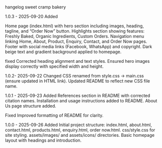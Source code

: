 hangelog
sweet cramp bakery

1.0.3 - 2025-09-20
Added

Home page (index.html) with hero section including images, heading, tagline, and “Order Now” button.
Highlights section showing features: Freshly Baked, Organic Ingredients, Custom Orders.
 Navigation menu linking Home, About, Product, Enquiry, Contact, and Order Now pages.
Footer with social media links (Facebook, WhatsApp) and copyright.
Dark beige text and gradient background applied to homepage.
    
fixed
 Corrected heading alignment and text styles.
Ensured hero images display correctly with specified width and height.

1.0.2- 2025-09-22
Changed
CSS renamed from style.css → main.css (ensure updated in HTML link).
Updated README to reflect new CSS file name.

1.0.1 - 2025-09-23
Added
References section in README with corrected citation names.
Installation and usage instructions added to README.
About Us page structure added.

Fixed
 Improved formatting of README for clarity.

1.0.0 - 2025-09-26
Added
Initial project structure:
index.html, about.html, contact.html, products.html, enquiry.html, order now.html.
css/style.css for site styling.
assets/images/ and assets/icons/ directories.
Basic homepage layout with headings and introduction.